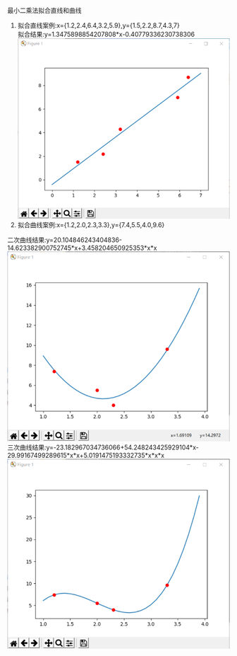 最小二乘法拟合直线和曲线
1. 拟合直线案例:x={1.2,2.4,6.4,3.2,5.9},y={1.5,2.2,8.7,4.3,7}<br/>
  拟合结果:y=1.3475898854207808\*x-0.40779336230738306
  ![](https://github.com/AceSui/JavaSources/blob/master/LeastSqurare/files/%E7%9B%B4%E7%BA%BF.png)<br/>
2. 拟合曲线案例:x={1.2,2.0,2.3,3.3},y={7.4,5.5,4.0,9.6}<br/>

二次曲线结果:y=20.104846243404836-14.623382900752745*x+3.458204650925353\*x\*x<br/>
 ![](https://github.com/AceSui/JavaSources/blob/master/LeastSqurare/files/%E4%BA%8C%E6%AC%A1%E6%9B%B2%E7%BA%BF.png)<br/>
三次曲线结果:y=-23.182967034736066+54.248243425929104\*x-29.99167499289615\*x\*x+5.0191475193332735\*x\*x\*x<br/>
 ![](https://github.com/AceSui/JavaSources/blob/master/LeastSqurare/files/%E4%B8%89%E6%AC%A1%E6%9B%B2%E7%BA%BF.png)<br/>
